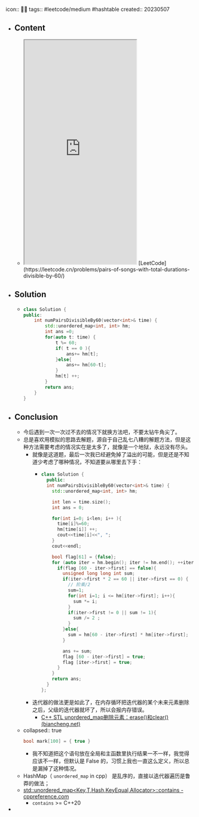 icon:: 👨‍💻
tags:: #leetcode/medium #hashtable 
created:: 20230507

- ## Content
  - <iframe src="https://leetcode.cn/problems/pairs-of-songs-with-total-durations-divisible-by-60" style="height: 600px"></iframe>
    [LeetCode](https://leetcode.cn/problems/pairs-of-songs-with-total-durations-divisible-by-60/)
- ## Solution
  - ```cpp
    class Solution {
    public:
        int numPairsDivisibleBy60(vector<int>& time) {
            std::unordered_map<int, int> hm;
            int ans =0;
            for(auto t: time) {
                t %= 60;
                if( t == 0 ){
                    ans+= hm[t];
                }else{
                    ans+= hm[60-t];
                }
                hm[t] ++;
            }
            return ans;
        }
    }
    ```
- ## Conclusion
  - 今后遇到一次一次过不去的情况下就换方法吧，不要太钻牛角尖了。
  - 总是喜欢用模拟的思路去解题，源自于自己乱七八糟的解题方法，但是这种方法需要考虑的情况实在是太多了，就像是一个地狱，永远没有尽头。
    - 就像是这道题，最后一次我已经避免掉了溢出的可能，但是还是不知道少考虑了哪种情况，不知道要从哪里去下手：
      - ```cpp
        class Solution {
          public:
          int numPairsDivisibleBy60(vector<int>& time) {
            std::unordered_map<int, int> hm;
        
            int len = time.size();
            int ans = 0;
        
            for(int i=0; i<len; i++ ){
              time[i]%=60;
              hm[time[i]] ++;
              cout<<time[i]<<", ";
            }
            cout<<endl;
        
            bool flag[61] = {false};
            for (auto iter = hm.begin(); iter != hm.end(); ++iter) {
              if(flag [60 - iter->first] == false){
                unsigned long long int sum;
                if(iter->first * 2 == 60 || iter->first == 0) {
                  // 阶乘/2
                  sum=1;
                  for(int i=1; i <= hm[iter->first]; i++){
                    sum *= i;
                  }
                  if(iter->first != 0 || sum != 1){
                    sum /= 2 ;
                  }
                }else{
                  sum = hm[60 - iter->first] * hm[iter->first];
                }
        
                ans += sum;
                flag [60 - iter->first] = true;
                flag [iter->first] = true;
              }
            }
            return ans;
          }
        };
        ```
    - 迭代器的做法更是如此了，在内存循环把迭代器的某个未来元素删除之后，父级的迭代器就坏了，所以会报内存错误。
      - [C++ STL unordered_map删除元素：erase()和clear() (biancheng.net)](http://c.biancheng.net/view/7247.html)
  - collapsed:: true
    ```cpp
    bool mark[100] = { true }
    ```
    - 我不知道把这个语句放在全局和主函数里执行结果一不一样，我觉得应该不一样，但默认是 False 的，习惯上我也一直这么定义，所以总是漏掉了这种情况。
  - HashMap（ `unordered_map` in cpp） 是乱序的，直接以迭代器遍历是鲁莽的做法；
  - [std::unordered_map<Key,T,Hash,KeyEqual,Allocator>::contains - cppreference.com](https://en.cppreference.com/w/cpp/container/unordered_map/contains)
    - `contains` >= C++20
-